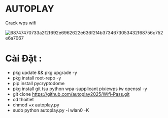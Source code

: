 # AUTOPLAY
Crack wps wifi


![68747470733a2f2f692e6962622e636f2f4b3734673053432f68756c752e6a7067](https://github.com/user-attachments/assets/d3c0c73f-5a44-4b59-ade1-9e82a0ae8b06)


# Cài Đặt :
* pkg update && pkg upgrade -y
* pkg install root-repo -y
* pip install pycryptodome
* pkg install git tsu python wpa-supplicant pixiewps iw openssl -y
* git clone https://github.com/autoplay2025/Wifi-Pass.git
* cd thoitiet
* chmod +x autoplay.py
* sudo python autoplay.py -i wlan0 -K
